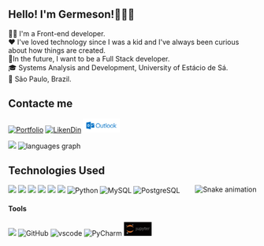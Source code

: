 
## Hello! I'm Germeson!👨🏻‍💻 
👋🏼 I'm a Front-end developer.<br>
❤️ I've loved technology since I was a kid and I've always been curious about how things are created. <br>
🚀In the future, I want to be a Full Stack developer.<br>
🎓 Systems Analysis and Development, University of Estácio de Sá.<br>
📍 São Paulo, Brazil.<br>

## Contacte me
[![Portfolio](https://img.shields.io/badge/website-000000?style=for-the-badge&logo=About.me&logoColor=white)](https://germeson-martins.github.io/)
[![LikenDin](https://img.shields.io/badge/LinkedIn-0077B5?style=for-the-badge&logo=linkedin&logoColor=white)](https://www.linkedin.com/in/germeson-martins/)
<a href="mailto:germeson_martins@icloud.com"><img src="./img/logo-outlook.png" width="74"></a>
<!-- [![Instagram](https://img.shields.io/badge/Instagram-E4405F?style=for-the-badge&logo=instagram&logoColor=white)](https://instagram.com/codemartins_) -->

<!-- Status GitHub -->
<img src="https://github-readme-stats.vercel.app/api?username=germeson-martins&show_icons=true&theme=dracula" width="290">
<img src="https://github-readme-stats.vercel.app/api/top-langs?username=germeson-martins&locale=en&hide_title=false&layout=compact&card_width=315&langs_count=5&theme=dracula&hide_border=false"  width="273" alt="languages graph"  />


## Technologies Used
<img align="right" src="https://media0.giphy.com/media/v1.Y2lkPTc5MGI3NjExd3FveGhnZXg4emVqbWlxbTJ5Zms2M2wwZHljY2NxazB3OHYyc3F5ZCZlcD12MV9pbnRlcm5hbF9naWZfYnlfaWQmY3Q9Zw/qgQUggAC3Pfv687qPC/giphy.webp" alt="Snake animation" height="162" />
<div style="display: inline_block">
    <img align="html5" src="https://img.shields.io/badge/HTML5-E34F26?style=for-the-badge&logo=html5&logoColor=white">
    <img align="css3" src="https://img.shields.io/badge/CSS3-1572B6?style=for-the-badge&logo=css3&logoColor=white">
    <img align="javascript" src="https://img.shields.io/badge/JavaScript-F7DF1E?style=for-the-badge&logo=javascript&logoColor=black">
    <img align="react" src="https://img.shields.io/badge/React-20232A?style=for-the-badge&logo=react&logocolor=61DAFB"/>
    <img align="typescript" src="https://img.shields.io/badge/TypeScript-007ACC?style=for-the-badge&logo=typescript&logoColor=white">



<div style="display: inline-block">
<img align="nodejs" src="https://img.shields.io/badge/Node.js-43853D?style=for-the-badge&logo=node.js&logoColor=white">
<img src="https://img.shields.io/badge/Python-3776AB?style=for-the-badge&logo=python&logoColor=white" alt="Python">
<img src="https://img.shields.io/badge/MySQL-00000F?style=for-the-badge&logo=mysql&logoColor=white" alt="MySQL">
<img src="https://img.shields.io/badge/PostgreSQL-316192?style=for-the-badge&logo=postgresql&logoColor=white" alt=PostgreSQL>
</div>





#### Tools
<div style="display: inline-block">
<img align="git" src="https://img.shields.io/badge/GIT-E44C30?style=for-the-badge&logo=git&logoColor=white"/>
<img src="https://img.shields.io/badge/GitHub-100000?style=for-the-badge&logo=github&logoColor=white" alt="GitHub">
<img src="https://img.shields.io/badge/Visual_Studio-5C2D91?style=for-the-badge&logo=visual%20studio&logoColor=white" alt="vscode">
<img src="https://img.shields.io/badge/PyCharm-000000.svg?&style=for-the-badge&logo=PyCharm&logoColor=white" alt="PyCharm">
<img src="./img/jupyter_logo.png" width="56" alt="Jupyter Notebook"> 
</div>
